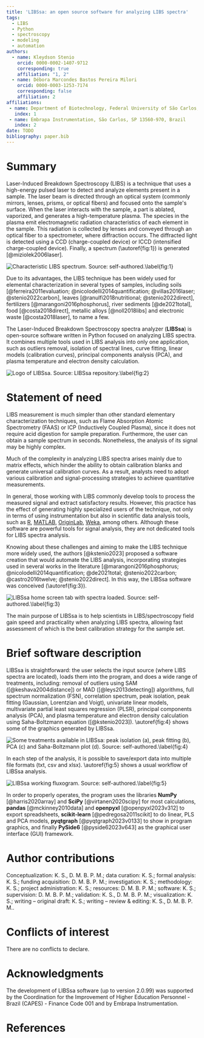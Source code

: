 ```yaml
---
title: 'LIBSsa: an open source software for analyzing LIBS spectra'
tags:
  - LIBS
  - Python
  - spectroscopy
  - modeling
  - automation
authors:
  - name: Kleydson Stenio
    orcid: 0000-0002-1407-9712
    corresponding: true
    affiliation: "1, 2"
  - name: Débora Marcondes Bastos Pereira Milori
    orcid: 0000-0003-1253-7174
    corresponding: false
    affiliation: 2
affiliations:
 - name: Department of Biotechnology, Federal University of São Carlos, São Carlos, SP 13563-905, Brazil
   index: 1
 - name: Embrapa Instrumentation, São Carlos, SP 13560-970, Brazil
   index: 2
date: TODO
bibliography: paper.bib
---
```


# Summary

Laser-Induced Breakdown Spectroscopy (LIBS) is a technique that uses a high-energy pulsed laser to detect and analyze
elements present in a sample. The laser beam is directed through an optical system (commonly mirrors, lenses, prisms,
or optical fibers) and focused onto the sample's surface. When the laser interacts with the sample, a part is ablated,
vaporized, and generates a high-temperature plasma. The species in the plasma emit electromagnetic radiation characteristics
of each element in the sample. This radiation is collected by lenses and conveyed through an optical fiber to a spectrometer,
where diffraction occurs. The diffracted light is detected using a CCD (charge-coupled device) or ICCD (intensified charge-coupled device).
Finally, a spectrum (\autoref{fig:1}) is generated [@miziolek2006laser].

![Characteristic LIBS spectrum. Source: self-authored.\label{fig:1}](./pic/libs_spectrum.png)

Due to its advantages, the LIBS technique has been widely used for elemental characterization in several types of samples,
including soils [@ferreira2011evaluation; @nicolodelli2014quantification; @villas2016laser; @stenio2022carbon], 
leaves [@ranulfi2018nutritional; @stenio2022direct], fertilizers [@marangoni2016phosphorus], river sediments [@de2021total],
food [@costa2018direct], metallic alloys [@noll2018libs] and electronic waste [@costa2018laser], to name a few.

The Laser-Induced Breakdown Spectroscopy spectra analyzer (**LIBSsa**) is open-source software written in Python focused on
analyzing LIBS spectra. It combines multiple tools used in LIBS analysis into only one application, such as outliers removal,
isolation of spectral lines, curve fitting, linear models (calibration curves), principal components analysis (PCA),
and plasma temperature and electron density calculation.

![Logo of LIBSsa. Source: [LIBSsa repository](https://github.com/kstenio/libssa/).\label{fig:2}](./pic/libssa.svg)

# Statement of need

LIBS measurement is much simpler than other standard elementary characterization techniques, such as Flame Absorption Atomic Spectrometry
(FAAS) or ICP (Inductively Coupled Plasma), since it does not require acid digestion for sample preparation. Furthermore, the user
can obtain a sample spectrum in seconds. Nonetheless, the analysis of its signal may be highly complex.

Much of the complexity in analyzing LIBS spectra arises mainly due to matrix effects, which hinder the ability to obtain
calibration blanks and generate universal calibration curves. As a result, analysts need to adopt various calibration and
signal-processing strategies to achieve quantitative measurements.

In general, those working with LIBS commonly develop tools to process the measured signal and extract satisfactory results.
However, this practice has the effect of generating highly specialized users of the technique, not only in terms of using
instrumentation but also in scientific data analysis tools, such as [R](https://www.r-project.org/), [MATLAB](https://www.mathworks.com/products/matlab.html),
[OriginLab](https://www.originlab.com/), [Weka](https://www.cs.waikato.ac.nz/ml/weka/), among others. Although these software
are powerful tools for signal analysis, they are not dedicated tools for LIBS spectra analysis.

Knowing about these challenges and aiming to make the LIBS technique more widely used, the authors [@kstenio2023] proposed a
software creation that would automate the LIBS analysis, incorporating strategies used in several works in the literature
[@marangoni2016phosphorus; @nicolodelli2014quantification; @de2021total; @stenio2022carbon; @castro2016twelve; @stenio2022direct].
In this way, the LIBSsa software was conceived (\autoref{fig:3}).

![LIBSsa home screen tab with spectra loaded. Source: self-authored.\label{fig:3}](./pic/libssa.png)

The main purpose of LIBSsa is to help scientists in LIBS/spectroscopy field gain speed and practicality when analyzing LIBS
spectra, allowing fast assessment of which is the best calibration strategy for the sample set.

# Brief software description

LIBSsa is straightforward: the user selects the input source (where LIBS spectra are located), loads them into the program, and 
does a wide range of treatments, including: removal of outliers using SAM ([@keshava2004distance]) or MAD ([@leys2013detecting]) algorithms,
full spectrum normalization (FSN), correlation spectrum, peak isolation, peak fitting (Gaussian, Lorentzian and Voigt), univariate
linear models, multivariate partial least squares regression (PLSR), principal components analysis (PCA), and plasma temperature
and electron density calculation using Saha-Boltzmann equation ([@kstenio2023]). \autoref{fig:4} shows some of the graphics
generated by LIBSsa.

![Some treatments available in LIBSsa: peak isolation (a), peak fitting (b), PCA (c) and Saha-Boltzmann plot (d). Source: self-authored.\label{fig:4}](./pic/montage.png)

In each step of the analysis, it is possible to save/export data into multiple file formats (txt, csv and xlsx). \autoref{fig:5} shows
a usual workflow of LIBSsa analysis.

![LIBSsa working fluxogram. Source: self-authored.\label{fig:5}](./pic/libssa_fluxogram.png)

In order to properly operates, the program uses the libraries **NumPy** [@harris2020array] and **SciPy** [@virtanen2020scipy] 
for most calculations, **pandas** [@mckinney2010data] and **openpyxl** [@openpyxl2023v312] to export spreadsheets, 
**scikit-learn** [@pedregosa2011scikit] to do linear, PLS and PCA models, **pyqtgraph** [@pyqtgraph2023v0133] to show in
program graphics, and finally **PySide6** [@pyside62023v643] as the graphical user interface (GUI) framework.

# Author contributions

Conceptualization: K. S., D. M. B. P. M.; data curation: K. S.; formal analysis: K. S.; funding acquisition: D. M. B. P. M.;
investigation: K. S.; methodology: K. S.; project administration: K. S.; resources: D. M. B. P. M.; software: K. S.; supervision: D. M. B. P. M.;
validation: K. S., D. M. B. P. M.; visualization: K. S.; writing – original draft: K. S.; writing – review & editing: K. S., D. M. B. P. M..

# Conflicts of interest

There are no conflicts to declare.

# Acknowledgments

The development of LIBSsa software (up to version 2.0.99) was supported by the Coordination for the Improvement of Higher 
Education Personnel - Brazil (CAPES) - Finance Code 001 and by Embrapa Instrumentation.

# References